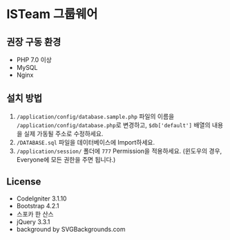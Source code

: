 # ISTeam 그룹웨어

## 권장 구동 환경
 - PHP 7.0 이상
 - MySQL
 - Nginx

## 설치 방법
1. `/application/config/database.sample.php` 파일의 이름을 `/application/config/database.php`로 변경하고, `$db['default']` 배열의 내용을 실제 가동될 주소로 수정하세요.
1. `/DATABASE.sql` 파일을 데이터베이스에 Import하세요.
1. `/application/session/` 폴더에 `777` Permission을 적용하세요. (윈도우의 경우, Everyone에 모든 권한을 주면 됩니다.)

## License
 - CodeIgniter 3.1.10
 - Bootstrap 4.2.1
 - 스포카 한 산스
 - jQuery 3.3.1
 - background by SVGBackgrounds.com